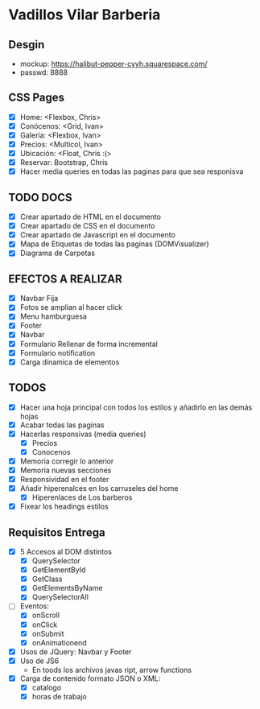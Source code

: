 # Vadillos Vilar Barberia

## Desgin

-   mockup: https://halibut-pepper-cyyh.squarespace.com/
-   passwd: 8888

## CSS Pages

-   [x] Home: <Flexbox, Chris>
-   [x] Conócenos: <Grid, Ivan>
-   [x] Galería: <Flexbox, Ivan>
-   [x] Precios: <Multicol, Ivan>
-   [x] Ubicación: <Float, Chris :(>
-   [x] Reservar: Bootstrap, Chris
-   [x] Hacer media queries en todas las paginas para que sea responisva

## TODO DOCS

-   [x] Crear apartado de HTML en el documento
-   [x] Crear apartado de CSS en el documento
-   [x] Crear apartado de Javascript en el documento
-   [x] Mapa de Etiquetas de todas las paginas (DOMVisualizer)
-   [x] Diagrama de Carpetas

## EFECTOS A REALIZAR

-   [x] Navbar Fija
-   [x] Fotos se amplian al hacer click
-   [x] Menu hamburguesa
-   [x] Footer
-   [x] Navbar
-   [x] Formulario Rellenar de forma incremental
-   [x] Formulario notification
-   [x] Carga dinamica de elementos

## TODOS

-   [x] Hacer una hoja principal con todos los estilos y añadirlo en las demás hojas
-   [x] Acabar todas las paginas
-   [x] Hacerlas responsivas (media queries)
    -   [x] Precios
    -   [x] Conocenos
-   [x] Memoria corregir lo anterior
-   [x] Memoria nuevas secciones
-   [x] Responsividad en el footer
-   [x] Añadir hiperenalces en los carruseles del home
    -   [x] Hiperenlaces de Los barberos
-   [x] Fixear los headings estilos

## Requisitos Entrega

-   [x] 5 Accesos al DOM distintos
    -   [x] QuerySelector
    -   [x] GetElementById
    -   [x] GetClass
    -   [x] GetElementsByName
    -   [x] QuerySelectorAll
-   [ ] Eventos:
    -   [x] onScroll
    -   [x] onClick
    -   [x] onSubmit
    -   [x] onAnimationend
-   [x] Usos de JQuery: Navbar y Footer
-   [x] Uso de JS6
    -   En toods los archivos javas ript, arrow functions
-   [x] Carga de contenido formato JSON o XML:
    -   [x] catalogo
    -   [x] horas de trabajo
